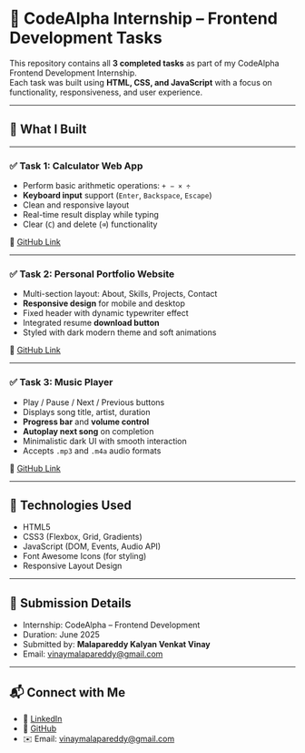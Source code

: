 # 🚀 CodeAlpha Internship – Frontend Development Tasks

This repository contains all **3 completed tasks** as part of my CodeAlpha Frontend Development Internship.  
Each task was built using **HTML, CSS, and JavaScript** with a focus on functionality, responsiveness, and user experience.

---

## 📌 What I Built

---

### ✅ Task 1: Calculator Web App  
- Perform basic arithmetic operations: `+ − × ÷`  
- **Keyboard input** support (`Enter`, `Backspace`, `Escape`)  
- Clean and responsive layout  
- Real-time result display while typing  
- Clear (`C`) and delete (`⌫`) functionality

🔗 [GitHub Link](https://github.com/Kalyan-5460/codealpha_tasks/tree/main/task1_calculator)

---

### ✅ Task 2: Personal Portfolio Website  
- Multi-section layout: About, Skills, Projects, Contact  
- **Responsive design** for mobile and desktop  
- Fixed header with dynamic typewriter effect  
- Integrated resume **download button**  
- Styled with dark modern theme and soft animations

🔗 [GitHub Link](https://github.com/Kalyan-5460/codealpha_tasks/tree/main/task2_portfolio_site)

---

### ✅ Task 3: Music Player  
- Play / Pause / Next / Previous buttons  
- Displays song title, artist, duration  
- **Progress bar** and **volume control**  
- **Autoplay next song** on completion  
- Minimalistic dark UI with smooth interaction  
- Accepts `.mp3` and `.m4a` audio formats

🔗 [GitHub Link](https://github.com/Kalyan-5460/codealpha_tasks/tree/main/task3_music_player)

---

## 🎨 Technologies Used

- HTML5  
- CSS3 (Flexbox, Grid, Gradients)  
- JavaScript (DOM, Events, Audio API)  
- Font Awesome Icons (for styling)
- Responsive Layout Design

---

## 🏁 Submission Details

- Internship: CodeAlpha – Frontend Development  
- Duration: June 2025  
- Submitted by: **Malapareddy Kalyan Venkat Vinay**  
- Email: vinaymalapareddy@gmail.com

---

## 📬 Connect with Me

- 💼 [LinkedIn](https://www.linkedin.com/in/malapareddy-kalyan-venkat-vinay-12a41b292)  
- 🐙 [GitHub](https://github.com/Kalyan-5460)  
- ✉️ Email: vinaymalapareddy@gmail.com
